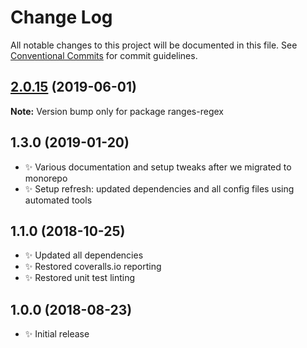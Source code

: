 # Change Log

All notable changes to this project will be documented in this file.
See [Conventional Commits](https://conventionalcommits.org) for commit guidelines.

## [2.0.15](https://gitlab.com/codsen/codsen/compare/ranges-regex@2.0.14...ranges-regex@2.0.15) (2019-06-01)

**Note:** Version bump only for package ranges-regex





## 1.3.0 (2019-01-20)

- ✨ Various documentation and setup tweaks after we migrated to monorepo
- ✨ Setup refresh: updated dependencies and all config files using automated tools

## 1.1.0 (2018-10-25)

- ✨ Updated all dependencies
- ✨ Restored coveralls.io reporting
- ✨ Restored unit test linting

## 1.0.0 (2018-08-23)

- ✨ Initial release
